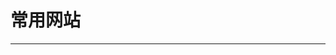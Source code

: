<script setup>
import IconBlock from '../components/IconBlock.vue'
import websiteData from "../common/data.js";
</script>

# 常用网站

---

<IconBlock :websiteData="websiteData" />
